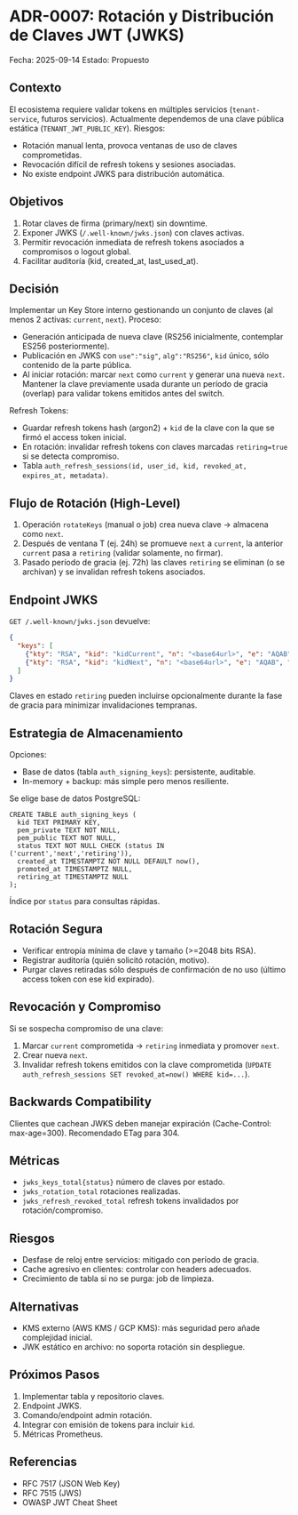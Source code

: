 # ADR-0007: Rotación y Distribución de Claves JWT (JWKS)

Fecha: 2025-09-14
Estado: Propuesto

## Contexto
El ecosistema requiere validar tokens en múltiples servicios (`tenant-service`, futuros servicios). Actualmente dependemos de una clave pública estática (`TENANT_JWT_PUBLIC_KEY`). Riesgos:
- Rotación manual lenta, provoca ventanas de uso de claves comprometidas.
- Revocación difícil de refresh tokens y sesiones asociadas.
- No existe endpoint JWKS para distribución automática.

## Objetivos
1. Rotar claves de firma (primary/next) sin downtime.
2. Exponer JWKS (`/.well-known/jwks.json`) con claves activas.
3. Permitir revocación inmediata de refresh tokens asociados a compromisos o logout global.
4. Facilitar auditoría (kid, created_at, last_used_at).

## Decisión
Implementar un Key Store interno gestionando un conjunto de claves (al menos 2 activas: `current`, `next`). Proceso:
- Generación anticipada de nueva clave (RS256 inicialmente, contemplar ES256 posteriormente).
- Publicación en JWKS con `use":"sig"`, `alg":"RS256"`, `kid` único, sólo contenido de la parte pública.
- Al iniciar rotación: marcar `next` como `current` y generar una nueva `next`. Mantener la clave previamente usada durante un período de gracia (overlap) para validar tokens emitidos antes del switch.

Refresh Tokens:
- Guardar refresh tokens hash (argon2) + `kid` de la clave con la que se firmó el access token inicial.
- En rotación: invalidar refresh tokens con claves marcadas `retiring=true` si se detecta compromiso.
- Tabla `auth_refresh_sessions(id, user_id, kid, revoked_at, expires_at, metadata)`.

## Flujo de Rotación (High-Level)
1. Operación `rotateKeys` (manual o job) crea nueva clave -> almacena como `next`.
2. Después de ventana T (ej. 24h) se promueve `next` a `current`, la anterior `current` pasa a `retiring` (validar solamente, no firmar).
3. Pasado período de gracia (ej. 72h) las claves `retiring` se eliminan (o se archivan) y se invalidan refresh tokens asociados.

## Endpoint JWKS
`GET /.well-known/jwks.json` devuelve:
```json
{
  "keys": [
    {"kty": "RSA", "kid": "kidCurrent", "n": "<base64url>", "e": "AQAB", "alg": "RS256", "use": "sig"},
    {"kty": "RSA", "kid": "kidNext", "n": "<base64url>", "e": "AQAB", "alg": "RS256", "use": "sig"}
  ]
}
```
Claves en estado `retiring` pueden incluirse opcionalmente durante la fase de gracia para minimizar invalidaciones tempranas.

## Estrategia de Almacenamiento
Opciones:
- Base de datos (tabla `auth_signing_keys`): persistente, auditable.
- In-memory + backup: más simple pero menos resiliente.

Se elige base de datos PostgreSQL:
```
CREATE TABLE auth_signing_keys (
  kid TEXT PRIMARY KEY,
  pem_private TEXT NOT NULL,
  pem_public TEXT NOT NULL,
  status TEXT NOT NULL CHECK (status IN ('current','next','retiring')),
  created_at TIMESTAMPTZ NOT NULL DEFAULT now(),
  promoted_at TIMESTAMPTZ NULL,
  retiring_at TIMESTAMPTZ NULL
);
```
Índice por `status` para consultas rápidas.

## Rotación Segura
- Verificar entropía mínima de clave y tamaño (>=2048 bits RSA).
- Registrar auditoría (quién solicitó rotación, motivo).
- Purgar claves retiradas sólo después de confirmación de no uso (último access token con ese kid expirado).

## Revocación y Compromiso
Si se sospecha compromiso de una clave:
1. Marcar `current` comprometida -> `retiring` inmediata y promover `next`.
2. Crear nueva `next`.
3. Invalidar refresh tokens emitidos con la clave comprometida (`UPDATE auth_refresh_sessions SET revoked_at=now() WHERE kid=...`).

## Backwards Compatibility
Clientes que cachean JWKS deben manejar expiración (Cache-Control: max-age=300). Recomendado ETag para 304.

## Métricas
- `jwks_keys_total{status}` número de claves por estado.
- `jwks_rotation_total` rotaciones realizadas.
- `jwks_refresh_revoked_total` refresh tokens invalidados por rotación/compromiso.

## Riesgos
- Desfase de reloj entre servicios: mitigado con período de gracia.
- Cache agresivo en clientes: controlar con headers adecuados.
- Crecimiento de tabla si no se purga: job de limpieza.

## Alternativas
- KMS externo (AWS KMS / GCP KMS): más seguridad pero añade complejidad inicial.
- JWK estático en archivo: no soporta rotación sin despliegue.

## Próximos Pasos
1. Implementar tabla y repositorio claves.
2. Endpoint JWKS.
3. Comando/endpoint admin rotación.
4. Integrar con emisión de tokens para incluir `kid`.
5. Métricas Prometheus.

## Referencias
- RFC 7517 (JSON Web Key)
- RFC 7515 (JWS)
- OWASP JWT Cheat Sheet
